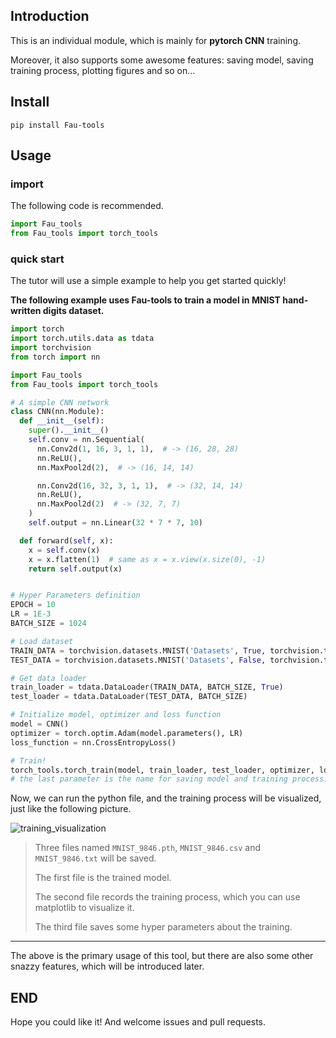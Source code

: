 ## Introduction

This is an individual module, which is mainly for **pytorch CNN** training.

Moreover, it also supports some awesome features: saving model, saving training process, plotting figures and so on...

## Install

`pip install Fau-tools`

## Usage

### import

The following code is recommended.

```python
import Fau_tools
from Fau_tools import torch_tools
```

### quick start

The tutor will use a simple example to help you get started quickly!

**The following example uses Fau-tools to train a model in MNIST hand-written digits dataset.**

```python
import torch
import torch.utils.data as tdata
import torchvision
from torch import nn

import Fau_tools
from Fau_tools import torch_tools

# A simple CNN network
class CNN(nn.Module):
  def __init__(self):
    super().__init__()
    self.conv = nn.Sequential(
      nn.Conv2d(1, 16, 3, 1, 1),  # -> (16, 28, 28)
      nn.ReLU(),
      nn.MaxPool2d(2),  # -> (16, 14, 14)

      nn.Conv2d(16, 32, 3, 1, 1),  # -> (32, 14, 14)
      nn.ReLU(),
      nn.MaxPool2d(2)  # -> (32, 7, 7)
    )
    self.output = nn.Linear(32 * 7 * 7, 10)

  def forward(self, x):
    x = self.conv(x)
    x = x.flatten(1)  # same as x = x.view(x.size(0), -1)
    return self.output(x)


# Hyper Parameters definition
EPOCH = 10
LR = 1E-3
BATCH_SIZE = 1024

# Load dataset
TRAIN_DATA = torchvision.datasets.MNIST('Datasets', True, torchvision.transforms.ToTensor(), download=True)
TEST_DATA = torchvision.datasets.MNIST('Datasets', False, torchvision.transforms.ToTensor())

# Get data loader
train_loader = tdata.DataLoader(TRAIN_DATA, BATCH_SIZE, True)
test_loader = tdata.DataLoader(TEST_DATA, BATCH_SIZE)

# Initialize model, optimizer and loss function
model = CNN()
optimizer = torch.optim.Adam(model.parameters(), LR)
loss_function = nn.CrossEntropyLoss()

# Train!
torch_tools.torch_train(model, train_loader, test_loader, optimizer, loss_function, EPOCH, name="MNIST")
# the last parameter is the name for saving model and training process.
```

Now, we can run the python file, and the training process will be visualized, just like the following picture.

![training_visualization](github_attachment/training_visualization.png)

> Three files named `MNIST_9846.pth`, `MNIST_9846.csv` and `MNIST_9846.txt` will be saved.
>
> The first file is the trained model.
>
> The second file records the training process, which you can use matplotlib to visualize it.
>
> The third file saves some hyper parameters about the training.

---

The above is the primary usage of this tool, but there are also some other snazzy features, which will be introduced later.

## END

Hope you could like it! And welcome issues and pull requests.
